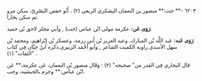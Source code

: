 ٦٢٠٣ -** خت:** منصور بن النعمان اليشكري الربعي (٢) ، أَبُو حفص البَصْرِيّ، سكن مرو ثم سكن بخارا.

**رَوَى عَن:** عكرمة مولى ابْن عباس (خت) , وأبي مجلز لاحق بْن حميد.

**رَوَى عَنه:** عَبد اللَّه بْن المبارك، وعبد العزيز بْن أَبي رزمة، وعسكر بْن إِبْرَاهِيم، ومحمد بْن سهل الأسدي راوية الكميت الشاعر , وأبو أَحْمَد الزبيري.ذكره ابنُ حِبَّان فِي كتاب "الثقات" (١) .

قال البخاري فِي القدر من" صحيحه" (٢) : وَقَال منصور بْن النعمان، عَن عكرمة،** عَن ابْن عباس:** وحرم بالحبشية، وجب.